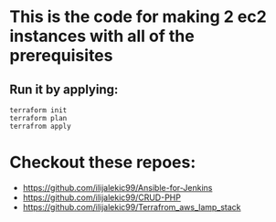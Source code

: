 # This is the code for making 2 ec2 instances with all of the prerequisites

## Run it by applying: 

```
terraform init
terraform plan
terrafrom apply

```

# Checkout these repoes: 

* https://github.com/ilijalekic99/Ansible-for-Jenkins
* https://github.com/ilijalekic99/CRUD-PHP
* https://github.com/ilijalekic99/Terrafrom_aws_lamp_stack
